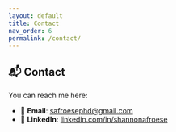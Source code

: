 ```yaml
---
layout: default
title: Contact
nav_order: 6
permalink: /contact/
---
```


## 📬 Contact

You can reach me here:

- 📧 **Email**: [safroesephd@gmail.com](mailto:safroesephd@gmail.com)  
- 💼 **LinkedIn**: [linkedin.com/in/shannonafroese](https://www.linkedin.com/in/shannonafroese)
